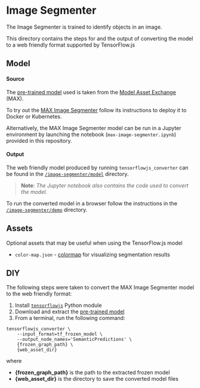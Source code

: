 # Image Segmenter

The Image Segmenter is trained to identify objects in an image.

This directory contains the steps for and the output of converting the model to a web friendly format supported by TensorFlow.js


## Model

#### Source

The [pre-trained model](http://max-assets.s3-api.us-geo.objectstorage.softlayer.net/deeplab/deeplabv3_mnv2_pascal_trainval_2018_01_29.tar.gz) used is taken from the [Model Asset Exchange](https://developer.ibm.com/code/exchanges/models) (MAX).

To try out the [MAX Image Segmenter](https://github.com/IBM/MAX-Image-Segmenter) follow its instructions to deploy it to Docker or Kubernetes.

Alternatively, the MAX Image Segmenter model can be run in a Jupyter environment by launching the notebook (`max-image-segmenter.ipynb`) provided in this repository.

#### Output

The web friendly model produced by running `tensorflowjs_converter` can be found in the [`/image-segmenter/model`](https://github.com/vabarbosa/tfjs-model-playground/tree/master/image-segmenter/model) directory.

> **Note**: _The Jupyter notebook also contains the code used to convert the model._

To run the converted model in a browser follow the instructions in the [`/image-segmenter/demo`](https://github.com/vabarbosa/tfjs-model-playground/tree/master/image-segmenter/demo) directory.


## Assets

Optional assets that may be useful when using the TensorFlow.js model

- `color-map.json` - [colormap](https://github.com/IBM/MAX-Image-Segmenter/blob/master/core/utils.py#L7) for visualizing segmentation results


## DIY

The following steps were taken to convert the MAX Image Segmenter model to the web friendly format:

1. Install [`tensorflowjs`]() Python module
1. Download and extract the [pre-trained model](http://max-assets.s3-api.us-geo.objectstorage.softlayer.net/deeplab/deeplabv3_mnv2_pascal_trainval_2018_01_29.tar.gz)  
1. From a terminal, run the following command:  

```
tensorflowjs_converter \
    --input_format=tf_frozen_model \
    --output_node_names='SemanticPredictions' \
    {frozen_graph_path} \
    {web_asset_dir}
```

where  

- **{frozen\_graph\_path}** is the path to the extracted frozen model
- **{web\_asset\_dir}** is the directory to save the converted model files
